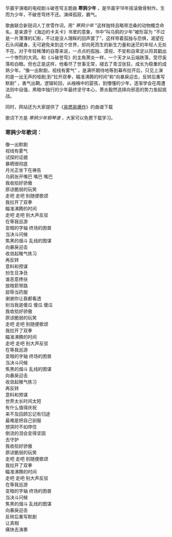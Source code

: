 

华晨宇演唱的电视剧斗破苍穹主题曲 **寒鸦少年** ，是华晨宇18年摇滚傲骨制作。生而为少年，不破苍穹终不还。演绎孤寂，霸气。

歌曲联合新锐词人丁彦雪作词，用“ _寒鸦少年_ ”这样独特且略带沧桑的动物概念命名，是来源于《海边的卡夫卡》书里的意象，书中“叫乌鸦的少年”被形容为
“不过是一片薄薄的幻影，不过是没人理睬的回声罢了”，这样带着孤独与恐惧，渴望在石头间藏身，无可避免来到这个世界，却向死而生的新生力量和迷茫的年轻人无处不在。对于年轻稀薄的自尊来说，一点点的孤独、漠视、不安和自卑足以将其戳出一个惨烈的大洞。和《斗破苍穹》的主角萧炎一样，一个天才从云端跌落，受尽奚落和白眼。但也正是这样，他看尽了世事无常，褪去了青涩张狂，成长为稳重的成熟少年。“像一出默剧，视线有雾气”
，是满怀期待地等到幕布拉开后，只见上演的是一出无声的哑剧;到“拉开双拳，瞄准沸腾的时间”和“向暴戾迎击，反转后重写默剧”
，勇气出鞘，逻辑轮回，从襁褓中的婴孩，到懵懂的少年，逐渐学会在周遭法则中自强，黑暗中独行的少年最终坚守本心，萧炎毅然选择向邪恶的势力发起挑战。

同时，网站还为大家提供了《[易燃易爆炸](Music-8972-易燃易爆炸-华晨宇.html "易燃易爆炸")》的曲谱下载

歌词下方是 _寒鸦少年钢琴谱_ ，大家可以免费下载学习。

### 寒鸦少年歌词：

像一出默剧  
视线有雾气  
试探的证据  
暴晒很彻底  
月光正坐下在祷告  
乌鸦张开嘴巴 嘴巴 嘴巴  
我收拾好骄傲  
原谅脆弱的玩笑  
走吧 走吧 别随便歌颂  
我拉开了双拳  
瞄准沸腾的时间  
走吧 走吧 别大声反驳  
在等我巡游  
变暗的字轴 终场的困兽  
当决斗问候  
焦黑的烟斗 乱线的图谋  
向暴戾迎击  
收敛起稚气练习  
再反转  
意料和预谋  
扮生旦净丑  
谁恶意搀扶  
放暗箭带路  
屈辱当药服  
谢谢你让我都看透  
别当我是傻瓜 傻瓜 傻瓜  
我收拾好骄傲  
原谅脆弱的玩笑  
走吧 走吧 别随便歌颂  
我拉开了双拳  
瞄准沸腾的时间  
走吧 走吧 别大声反驳  
在等我巡游  
变暗的字轴 终场的困兽  
当决斗问候  
焦黑的烟斗 乱线的图谋  
向暴戾迎击  
收敛起稚气练习  
再反转  
意料和预谋  
世界太长时间太短  
有什么值得庆祝  
来不及回顾忘记有归途  
最难是把自己驯服  
想哭时不如停住  
倒流的泪会变得坚固  
去守护  
我收拾好骄傲  
原谅脆弱的玩笑  
走吧 走吧 别随便歌颂  
我拉开了双拳  
瞄准沸腾的时间  
走吧 走吧 别大声反驳  
在等我巡游  
变暗的字轴 终场的困兽  
当决斗问候  
焦黑的烟斗 乱线的图谋  
向暴戾迎击  
反转后重写默剧  
让真相  
痛快去演奏

